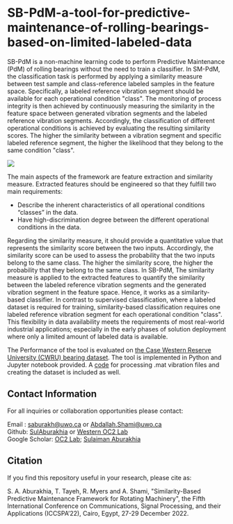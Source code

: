 # SB-PdM-a-tool-for-predictive-maintenance-of-rolling-bearings-based-on-limited-labeled-data
SB-PdM is  a non-machine learning code to perform Predictive Maintenance (PdM) of rolling bearings without the need to train a classifier. In SM-PdM, the classification task is performed by applying a similarity measure between test sample and class-reference labeled samples in the feature space. Specifically, a labeled reference vibration segment should be available for each operational condition "class". The monitoring of process integrity is then achieved by continuously measuring the similarity in the feature space between generated vibration segments and the labeled reference vibration segments. Accordingly, the classification of different operational conditions is achieved by evaluating the resulting similarity scores. The higher the similarity between a vibration segment and specific labeled reference segment, the higher the likelihood that they belong to the same condition "class".


<p float>
<img src="https://github.com/Western-OC2-Lab/SB-PdM-a-tool-for-predictive-maintenance-of-rolling-bearings-based-on-limited-labeled-data/blob/main/SB_PdM.png"/> 
</p>


The main aspects of the framework are feature extraction and similarity measure. Extracted features should be engineered so that they fulfill two main requirements:
<ul>
<li>Describe the inherent characteristics of all operational conditions “classes” in the data.
<li>Have high-discrimination degree between the different operational conditions in the data. 
<br>
</ul>
Regarding the similarity measure, it should provide a quantitative value that represents the similarity score between the two inputs. Accordingly, the similarity score can be used to assess the probability that the two inputs belong to the same class. The higher the similarity score, the higher the probability that they belong to the same class. In SB-PdM, The similarity measure is applied to the extracted features to quantify the similarity between the labeled reference vibration segments and the generated vibration segment in the feature space. Hence, it works as a similarity-based classifier. In contrast to supervised classification, where a labeled dataset is required for training, similarity-based classification requires one labeled reference vibration segment for each operational condition "class". This flexibility in data availability meets the requirements of most real-world industrial applications; especially in the early phases of solution deployment where only a limited amount of labeled data is available.

The Performance of the tool is evaluated on [the Case Western Reserve University (CWRU) bearing dataset](https://engineering.case.edu/bearingdatacenter). The tool is implemented in Python and Jupyter notebook provided. A  [code](https://github.com/Western-OC2-Lab/SB-PdM-a-tool-for-predictive-maintenance-of-rolling-bearings-based-on-limited-labeled-data/blob/main/Vibration_Dataset_Creation.ipynb) for processing .mat vibration files and creating the dataset is included as well.<br>


## Contact Information
For all inquiries or collaboration opportunities please contact: <br>

Email : saburakh@uwo.ca or Abdallah.Shami@uwo.ca <br>
Github: [SulAburakhia](https://github.com/SulAburakhia) or [Western OC2 Lab](https://github.com/Western-OC2-Lab) <br>
Google Scholar: [OC2 Lab](https://scholar.google.com.eg/citations?user=oiebNboAAAAJ&hl=en); [Sulaiman Aburakhia](https://scholar.google.com/citations?user=8x-pPSYAAAAJ&hl=en)


## Citation

If you find this repository useful in your research, please cite as:

S. A. Aburakhia, T. Tayeh, R. Myers and A. Shami, "Similarity-Based Predictive Maintenance Framework for Rotating Machinery", the Fifth International Conference on Communications, Signal Processing, and their Applications (ICCSPA’22), Cairo, Egypt, 27-29 December 2022.

